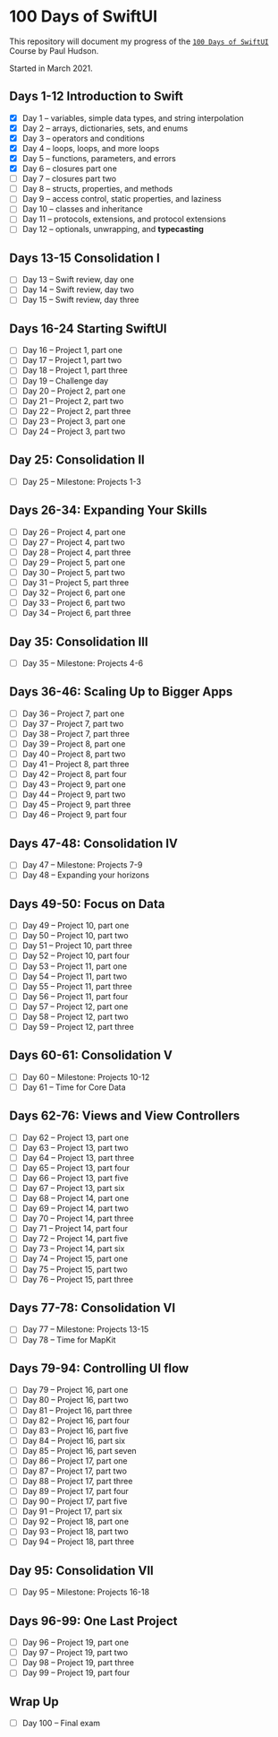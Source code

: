 # 100 Days of SwiftUI

This repository will document my progress of the [`100 Days of SwiftUI`](https://www.hackingwithswift.com/100/swiftui) Course by Paul Hudson.

Started in March 2021.

## Days 1-12 Introduction to Swift

- [x] Day 1 – variables, simple data types, and string interpolation
- [x] Day 2 – arrays, dictionaries, sets, and enums
- [x] Day 3 – operators and conditions
- [x] Day 4 – loops, loops, and more loops
- [x] Day 5 – functions, parameters, and errors
- [x] Day 6 – closures part one
- [ ] Day 7 – closures part two
- [ ] Day 8 – structs, properties, and methods
- [ ] Day 9 – access control, static properties, and laziness
- [ ] Day 10 – classes and inheritance
- [ ] Day 11 – protocols, extensions, and protocol extensions
- [ ] Day 12 – optionals, unwrapping, and **typecasting**

## Days 13-15 Consolidation I

- [ ] Day 13 – Swift review, day one
- [ ] Day 14 – Swift review, day two
- [ ] Day 15 – Swift review, day three

## Days 16-24 Starting SwiftUI

- [ ] Day 16 – Project 1, part one
- [ ] Day 17 – Project 1, part two
- [ ] Day 18 – Project 1, part three
- [ ] Day 19 – Challenge day
- [ ] Day 20 – Project 2, part one
- [ ] Day 21 – Project 2, part two
- [ ] Day 22 – Project 2, part three
- [ ] Day 23 – Project 3, part one
- [ ] Day 24 – Project 3, part two

## Day 25: Consolidation II

- [ ] Day 25 – Milestone: Projects 1-3

## Days 26-34: Expanding Your Skills

- [ ] Day 26 – Project 4, part one
- [ ] Day 27 – Project 4, part two
- [ ] Day 28 – Project 4, part three
- [ ] Day 29 – Project 5, part one
- [ ] Day 30 – Project 5, part two
- [ ] Day 31 – Project 5, part three
- [ ] Day 32 – Project 6, part one
- [ ] Day 33 – Project 6, part two
- [ ] Day 34 – Project 6, part three

## Day 35: Consolidation III

- [ ] Day 35 – Milestone: Projects 4-6

## Days 36-46: Scaling Up to Bigger Apps

- [ ] Day 36 – Project 7, part one
- [ ] Day 37 – Project 7, part two
- [ ] Day 38 – Project 7, part three
- [ ] Day 39 – Project 8, part one
- [ ] Day 40 – Project 8, part two
- [ ] Day 41 – Project 8, part three
- [ ] Day 42 – Project 8, part four
- [ ] Day 43 – Project 9, part one
- [ ] Day 44 – Project 9, part two
- [ ] Day 45 – Project 9, part three
- [ ] Day 46 – Project 9, part four

## Days 47-48: Consolidation IV

- [ ] Day 47 – Milestone: Projects 7-9
- [ ] Day 48 – Expanding your horizons

## Days 49-50: Focus on Data

- [ ] Day 49 – Project 10, part one
- [ ] Day 50 – Project 10, part two
- [ ] Day 51 – Project 10, part three
- [ ] Day 52 – Project 10, part four
- [ ] Day 53 – Project 11, part one
- [ ] Day 54 – Project 11, part two
- [ ] Day 55 – Project 11, part three
- [ ] Day 56 – Project 11, part four
- [ ] Day 57 – Project 12, part one
- [ ] Day 58 – Project 12, part two
- [ ] Day 59 – Project 12, part three

## Days 60-61: Consolidation V

- [ ] Day 60 – Milestone: Projects 10-12
- [ ] Day 61 – Time for Core Data

## Days 62-76: Views and View Controllers

- [ ] Day 62 – Project 13, part one
- [ ] Day 63 – Project 13, part two
- [ ] Day 64 – Project 13, part three
- [ ] Day 65 – Project 13, part four
- [ ] Day 66 – Project 13, part five
- [ ] Day 67 – Project 13, part six
- [ ] Day 68 – Project 14, part one
- [ ] Day 69 – Project 14, part two
- [ ] Day 70 – Project 14, part three
- [ ] Day 71 – Project 14, part four
- [ ] Day 72 – Project 14, part five
- [ ] Day 73 – Project 14, part six
- [ ] Day 74 – Project 15, part one
- [ ] Day 75 – Project 15, part two
- [ ] Day 76 – Project 15, part three

## Days 77-78: Consolidation VI

- [ ] Day 77 – Milestone: Projects 13-15
- [ ] Day 78 – Time for MapKit

## Days 79-94: Controlling UI flow

- [ ] Day 79 – Project 16, part one
- [ ] Day 80 – Project 16, part two
- [ ] Day 81 – Project 16, part three
- [ ] Day 82 – Project 16, part four
- [ ] Day 83 – Project 16, part five
- [ ] Day 84 – Project 16, part six
- [ ] Day 85 – Project 16, part seven
- [ ] Day 86 – Project 17, part one
- [ ] Day 87 – Project 17, part two
- [ ] Day 88 – Project 17, part three
- [ ] Day 89 – Project 17, part four
- [ ] Day 90 – Project 17, part five
- [ ] Day 91 – Project 17, part six
- [ ] Day 92 – Project 18, part one
- [ ] Day 93 – Project 18, part two
- [ ] Day 94 – Project 18, part three

## Day 95: Consolidation VII

- [ ] Day 95 – Milestone: Projects 16-18

## Days 96-99: One Last Project

- [ ] Day 96 – Project 19, part one
- [ ] Day 97 – Project 19, part two
- [ ] Day 98 – Project 19, part three
- [ ] Day 99 – Project 19, part four

## Wrap Up

- [ ] Day 100 – Final exam

